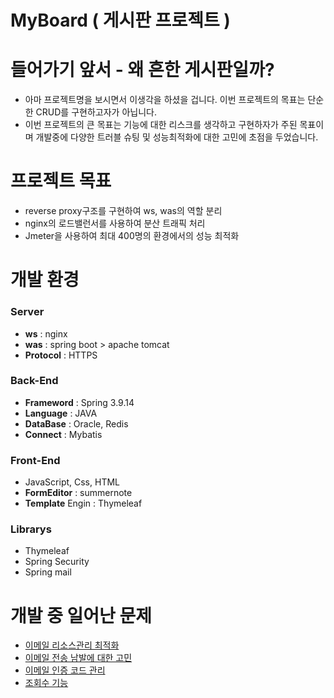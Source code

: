 # MyBoard ( 게시판 프로젝트 )

# 들어가기 앞서 - 왜 흔한 게시판일까?

- 아마 프로젝트명을 보시면서 이생각을 하셨을 겁니다.
이번 프로젝트의 목표는 단순한 CRUD를 구현하고자가 아닙니다.
- 이번 프로젝트의 큰 목표는 기능에 대한 리스크를 생각하고 구현하자가 주된 목표이며 
개발중에 다양한 트러블 슈팅 및 성능최적화에 대한 고민에 초점을 두었습니다.

# 프로젝트 목표

- reverse proxy구조를 구현하여  ws, was의 역할 분리
- nginx의 로드밸런서를 사용하여 분산 트래픽 처리
- Jmeter을 사용하여 최대 400명의 환경에서의 성능 최적화

# 개발 환경
### Server
- **ws** : nginx
- **was** : spring boot > apache tomcat
- **Protocol** : HTTPS
  

### Back-End
- **Frameword** : Spring 3.9.14
- **Language** : JAVA
- **DataBase** : Oracle, Redis
- **Connect** : Mybatis

### Front-End
- JavaScript, Css, HTML
- **FormEditor** : summernote
- **Template** Engin : Thymeleaf

### Librarys
- Thymeleaf
- Spring Security
- Spring mail

# 개발 중 일어난 문제
- [이메일 리소스관리 최적화](https://reliable-butternut-fa4.notion.site/1a73b3da01c5801994bec51b8839671b)
- [이메일 전송 남발에 대한 고민](https://reliable-butternut-fa4.notion.site/1a73b3da01c58050aa97ed5cd9b722c2)
- [이메일 인증 코드 관리](http://reliable-butternut-fa4.notion.site/1a73b3da01c580d4b4d9c8af349d5b5a?pvs=74)
- [조회수 기능](https://reliable-butternut-fa4.notion.site/1a73b3da01c580db92eed604ba687ec1)



